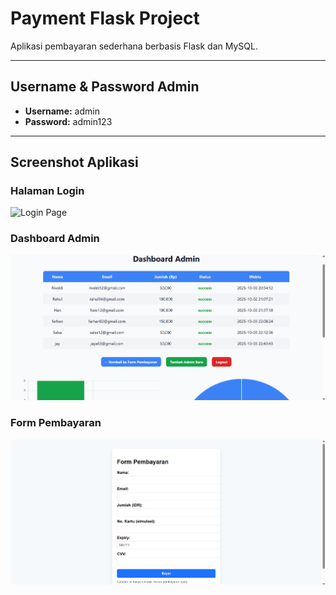 # Payment Flask Project

Aplikasi pembayaran sederhana berbasis Flask dan MySQL.

---

## Username & Password Admin
- **Username:** admin  
- **Password:** admin123  

---

## Screenshot Aplikasi

### Halaman Login
![Login Page](payment-flask/screenshoots/Screenshot-login.png)

### Dashboard Admin
![Dashboard Admin](screenshoots/Screenshot-dashboard.png)

### Form Pembayaran
![Form Pembayaran](screenshoots/Screenshot-pay.png)

